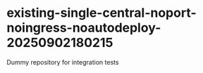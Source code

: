 # existing-single-central-noport-noingress-noautodeploy-20250902180215
Dummy repository for integration tests
